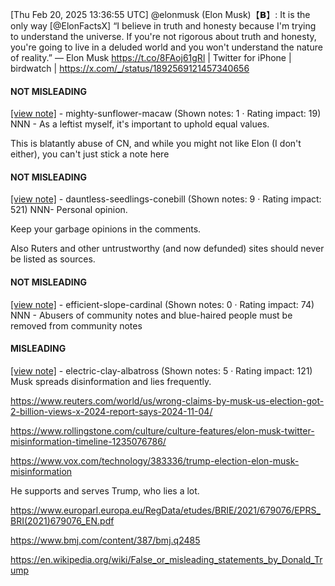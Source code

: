 [Thu Feb 20, 2025 13:36:55 UTC] @elonmusk (Elon Musk)【𝗕】: It is the only way [@ElonFactsX] “I believe in truth and honesty because I'm trying to understand the universe.  If you're not rigorous about truth and honesty, you're going to live in a deluded world and you won't understand the nature of reality.” — Elon Musk https://t.co/8FAoj61gRl | Twitter for iPhone | birdwatch | https://x.com/_/status/1892569121457340656

#### NOT MISLEADING

[[view note]](https://x.com/i/birdwatch/n/1892911543131500962) - mighty-sunflower-macaw (Shown notes: 1 · Rating impact: 19)
NNN - As a leftist myself, it's important to uphold equal values.

This is blatantly abuse of CN, and while you might not like Elon (I don't either), you can't just stick a note here 

#### NOT MISLEADING

[[view note]](https://x.com/i/birdwatch/n/1892900184998191128) - dauntless-seedlings-conebill (Shown notes: 9 · Rating impact: 521)
NNN- Personal opinion. 

Keep your garbage opinions in the comments. 

Also Ruters and other untrustworthy (and now defunded) sites should never be listed as sources. 

#### NOT MISLEADING

[[view note]](https://x.com/i/birdwatch/n/1892652098959163608) - efficient-slope-cardinal (Shown notes: 0 · Rating impact: 74)
NNN - Abusers of community notes and blue-haired people must be removed from community notes

#### MISLEADING

[[view note]](https://x.com/i/birdwatch/n/1892615405895639523) - electric-clay-albatross (Shown notes: 5 · Rating impact: 121)
Musk spreads disinformation and lies frequently.

https://www.reuters.com/world/us/wrong-claims-by-musk-us-election-got-2-billion-views-x-2024-report-says-2024-11-04/

https://www.rollingstone.com/culture/culture-features/elon-musk-twitter-misinformation-timeline-1235076786/

https://www.vox.com/technology/383336/trump-election-elon-musk-misinformation

He supports and serves Trump, who lies a lot.

https://www.europarl.europa.eu/RegData/etudes/BRIE/2021/679076/EPRS_BRI(2021)679076_EN.pdf

https://www.bmj.com/content/387/bmj.q2485

https://en.wikipedia.org/wiki/False_or_misleading_statements_by_Donald_Trump
